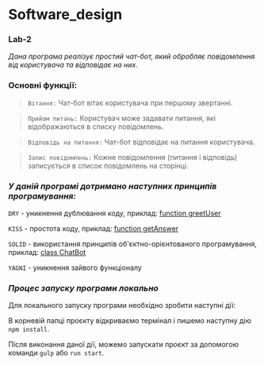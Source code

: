 # Software_design

### Lab-2

_Дана програма реалізує простий чат-бот, який обробляє повідомлення від користувача та відповідає на них._ 

### Основні функції:

> `Вітання:` Чат-бот вітає користувача при першому звертанні.

> `Прийом питань:` Користувач може задавати питання, які відображаються в списку повідомлень.

> `Відповідь на питання:` Чат-бот відповідає на питання користувача.

> `Запис повідомлень:` Кожне повідомлення (питання і відповідь) записується в список повідомлень на сторінці.

### _У даній програмі дотримано наступних принципів програмування:_

`DRY` - уникнення дублювання коду, приклад: [function greetUser](src/js/index.js)

`KISS` - простота коду, приклад: [function getAnswer](src/js/index.js)

`SOLID` - використання принципів об'єктно-орієнтованого програмування, приклад: [class ChatBot](src/js/index.js)

`YAGNI` - уникнення зайвого функціоналу

### _Процес запуску програми локально_

Для локального запуску програми необхідно зробити наступні дії:

В корневій папці проєкту відкриваємо термінал і пишемо наступну дію `npm install`.

Після виконання даної дії, можемо запускати проєкт за допомогою команди `gulp` або `run start`.